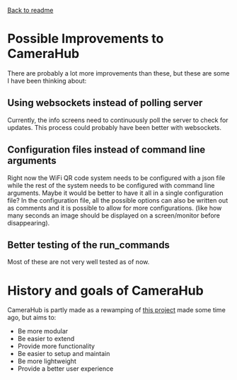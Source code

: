 [Back to readme](../readme.md)

# Possible Improvements to CameraHub
There are probably a lot more improvements than these, but these are some I have been thinking about:

## Using websockets instead of polling server
Currently, the info screens need to continuously poll the server to check for updates. This process could probably have been better with websockets.

## Configuration files instead of command line arguments
Right now the WiFi QR code system needs to be configured with a json file while the rest of the system needs to be configured with command line arguments. Maybe it would be better to have it all in a single configuration file? In the configuration file, all the possible options can also be written out as comments and it is possible to allow for more configurations. (like how many seconds an image should be displayed on a screen/monitor before disappearing).

## Better testing of the run_commands
Most of these are not very well tested as of now.

# History and goals of CameraHub
CameraHub is partly made as a rewamping of [this project](https://github.com/SimenHolmestad/Fotobox) made some time ago, but aims to:

- Be more modular
- Be easier to extend
- Provide more functionality
- Be easier to setup and maintain
- Be more lightweight
- Provide a better user experience

